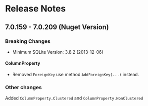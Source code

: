 # Release Notes

## 7.0.159 - 7.0.209 (Nuget Version)
### Breaking Changes
+ Minimum SQLite Version: 3.8.2 (2013-12-06)

#### ColumnProperty
+ Removed `ForeignKey` use method `AddForeignKey(...)` instead.

### Other changes
Added `ColumnProperty.Clustered` and `ColumnProperty.NonClustered` 